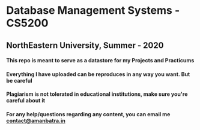 # Database Management Systems - CS5200
## NorthEastern University, Summer - 2020
#### This repo is meant to serve as a datastore for my Projects and Practicums
#### Everything I have uploaded can be reproduces in any way you want. But be careful
#### Plagiarism is not tolerated in educational institutions, make sure you're careful about it

#### For any help/questions regarding any content, you can email me contact@amanbatra.in
